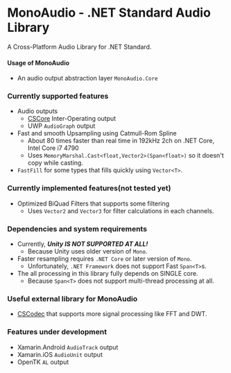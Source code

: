 # MonoAudio - .NET Standard Audio Library
A Cross-Platform Audio Library for .NET Standard.

#### Usage of MonoAudio
- An audio output abstraction layer `MonoAudio.Core`

### Currently supported features
- Audio outputs
  - [CSCore](https://github.com/filoe/cscore) Inter-Operating output
  - UWP `AudioGraph` output
- Fast and smooth Upsampling using Catmull-Rom Spline
  - About 80 times faster than real time in 192kHz 2ch on .NET Core, Intel Core i7 4790
  - Uses `MemoryMarshal.Cast<float,Vector2>(Span<float>)` so it doesn't copy while casting.
- `FastFill` for some types that fills quickly using `Vector<T>`.

  
### Currently implemented features(not tested yet)
- Optimized BiQuad Filters that supports some filtering
  - Uses `Vector2` and `Vector3` for filter calculations in each channels.

### Dependencies and system requirements
- Currently, ***Unity IS NOT SUPPORTED AT ALL!***
  - Because Unity uses older version of `Mono`.
- Faster resampling requires `.NET Core` or later version of `Mono`.
  - Unfortunately, `.NET Framework` does not support Fast `Span<T>`s.
- The all processing in this library fully depends on SINGLE core.
  - Because `Span<T>` does not support multi-thread processing at all.

### Useful external library for MonoAudio
- [CSCodec](https://github.com/MineCake147E/CSCodec) that supports more signal processing like FFT and DWT.

### Features under development
- Xamarin.Android `AudioTrack` output
- Xamarin.iOS `AudioUnit` output
- OpenTK `AL` output
